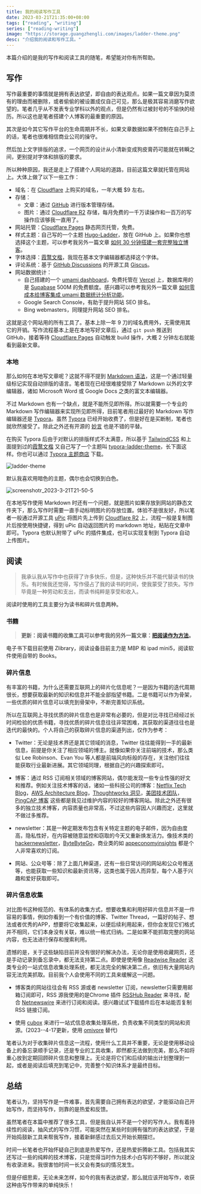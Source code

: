 ```yaml
---
title: 我的阅读写作工具
date: 2023-03-21T21:35:00+08:00
tags: ["reading", "writing"]
series: ["reading-writing"]
image: "https://storage.guangzhengli.com/images/ladder-theme.png"
desc: "介绍我的阅读和写作工具。"
---
```


<!--more-->

本篇介绍的是我的写作和阅读工具的随笔，希望能对你有所帮助。

## 写作

写作最重要的事情就是拥有表达欲望，即自由的表达观点。如果一篇文章因为莫须有的理由而被删除，或者偷偷的被设置成仅自己可见，那么是极其容易消磨写作欲望的。笔者几乎从不发表专业学科以外的观点，但是仍然有过被封号的不愉快的经历。所以这也是笔者搭建个人博客的最重要的原因。

其次是如今其它写作平台的生命周期并不长，如果文章数据如果不控制在自己手上的话，笔者也很难相信商业公司的操守。

然后加上文字排版的追求，一个网页的设计从小清新变成狗皮膏药可能就在转瞬之间，更别提对字体和排版的要求。

所以种种原因，我还是走上了搭建个人网站的道路，目前这篇文章就托管在网站上。大体上做了以下一些工作：

- 域名：在 [Cloudflare](https://www.cloudflare.com/) 上购买的域名，一年大概 $9 左右。
- 存储：
  - 文章：通过 [GitHub](https://github.com/) 进行版本管理存储。
  - 图片：通过 [Cloudflare R2](https://developers.cloudflare.com/r2) 存储，每月免费的一千万读操作和一百万的写操作应该够我一直用了。
- 网站托管：[Cloudflare Pages](https://developers.cloudflare.com/pages/) 静态网页托管，免费。
- 样式主题：自己写的一个主题 [Hugo-Ladder](https://github.com/guangzhengli/hugo-theme-ladder)，放在 GitHub 上。如果你也想选择这个主题，可以参考我另外一篇文章 [如何 30 分钟搭建一套完整独立博客](https://guangzhengli.com/blog/zh/how-to-create-your-blog-for-free-by-hugo-ladder-in-30min/)。
- 字体选择：[霞鹜文楷](https://github.com/lxgw/LxgwWenKai)，我现在基本文字编辑器都选择这个字体。
- 评论系统：基于 [GitHub Discussions](https://docs.github.com/en/discussions) 的开源工具 [Giscus](https://giscus.app/)。
- 网站数据统计：
  - 自己搭建的一个 [umami dashboard](https://analytics.guangzhengli.com/share/o3zAba1V/guangzhengli)，免费托管在 [Vercel](https://vercel.app) 上，数据库用的是 [Supabase](https://app.supabase.com/) 500M 的免费额度。感兴趣可以参考我另外一篇文章 [如何零成本给博客集成 umami 数据统计分析功能](https://guangzhengli.com/blog/zh/how-to-integrate-umami-for-free-to-blog-site/)。
  - Google Search Console，有助于提升网站 SEO 排名。
  - Bing webmasters，同理提升网站 SEO 排名。

这就是这个网站用的所有工具了。基本上除一年 9 刀的域名费用外，无需使用其它的开销。写作流程基本上是在本地写好文章后，通过 `git push` 推送到 GitHub，接着等待 [Cloudflare Pages](https://developers.cloudflare.com/pages/) 自动触发 build 操作，大概 2 分钟左右就能看到最新文章。

### 本地

那么如何在本地写文章呢？这就不得不提到 [Markdown 语法](https://www.markdownguide.org/)，这是一个通过轻量级标记实现自动排版的语言。笔者现在已经很难接受除了 Markdown 以外的文字编辑器，诸如 Microsoft Word 或 Google Docs 之类的富文本编辑器。

不过 Markdown 也有一个缺点，就是不能所见即所得。所以就需要一个专业的 Markdown 写作编辑器来实现所见即所得，目前笔者用过最好的 Markdown 写作编辑器还是 [Typora](https://typora.io/)。虽然 [Typora](https://typora.io/) 已经开始收费了，但是好在是买断制，笔者也就欣然接受了。除此之外还有开源的 [妙言](https://miaoyan.app/) 也是不错的平替。

在购买 Typora 后由于对默认的排版样式不太满意，所以基于 [TailwindCSS](https://tailwindcss.com/) 和上面提到过的[霞鹜文楷](https://github.com/lxgw/LxgwWenKai) 又自己写了一个主题叫 [typora-ladder-theme](https://github.com/guangzhengli/typora-ladder-theme)，长下面这样。你也可以通过 [Typora 主题商店](https://theme.typora.io/theme/Ladder/) 下载。

![ladder-theme](https://storage.guangzhengli.com/images/ladder-theme.png)

默认我喜欢用暗色的主题，偶尔也会切换到白色。

![screenshotr_2023-3-21T21-50-5](https://storage.guangzhengli.com/images/screenshotr_2023-3-21T21-50-5.png)

在本地写作使用 Markdown 时还有一个问题，就是图片如果存放到网站的静态文件夹下，那么写作时需要一直手动标明图片的存放位置。体验不是很友好，所以笔者一般通过开源工具 [uPic](https://github.com/gee1k/uPic) 将图片先上传到 [Cloudflare R2](https://developers.cloudflare.com/r2) 上，流程一般是复制图片后按使用快捷键，得到 uPic 自动返回图片的 markdown 地址，粘贴在文章中即可。Typora 也默认附带了 uPic 的插件集成，也可以实现复制到 Typora 自动上传图片。

## 阅读

>  我承认我从写作中也获得了许多快乐，但是，这种快乐并不能代替读书的快乐。有时候我还觉得，写作侵占了我的读书的时间，使我蒙受了损失。写作毕竟是一种劳动和支出，而读书纯粹是享受和收入。

阅读时使用的工具主要分为读书和碎片信息两种。

### 书籍

> **更新：阅读书籍的收集工具可以参考我的另外一篇文章：[把阅读作为方法](https://guangzhengli.com/blog/zh/reading/)。**

电子书下载目前使用 Zlibrary，阅读设备目前主力是 MBP 和 ipad mini5，阅读软件使用自带的 Books。

### 碎片信息

有丰富的书籍，为什么还需要互联网上的碎片化信息呢？一是因为书籍的迭代周期很长，想要获取最新的知识和信息并不能全部指望书籍。二是书籍可以作为骨架，一些优质的碎片信息可以填充到骨架中，不断完善知识系统。

所以在互联网上寻找优质的碎片信息也是非常有必要的，但是对比寻找已经经过长时间检验的优质书籍，寻找优质的碎片信息往往非常困难，其获取的渠道往往也是迭代的最快的。个人将自己的获取碎片信息的渠道列出，仅作为参考：

-   Twitter：无论是技术界还是其它领域的消息，Twitter 往往能得到一手的最新信息，前提是你关注了相应领域的博主。就像如果你关注前端的技术，那么类似 Lee Robinson、Evan You 等人都是前端风向标般的存在，关注他们往往能获取行业最新进展。其它领域同理，根据自己的兴趣探索即可。
    
-   博客：通过 RSS 订阅相关领域的博客网站，偶尔能发现一些专业性强的好文和推荐。例如关注技术博客的话，诸如一些科技公司的博客：[Netflix Tech Blog](https://netflixtechblog.com/)，[AWS Architecture Blog](https://aws.amazon.com/cn/blogs/architecture/)，[Thoughtworks 洞见](https://insights.thoughtworks.cn/)，[美团技术团队](https://tech.meituan.com/)，[PingCAP 博客](https://cn.pingcap.com/blog/) 这些都是我见过维护内容的较好的博客网站。除此之外还有很多的独立技术博客，内容质量也非常高，不过这些内容因人兴趣而定，这里就不做过多推荐。
    
-   newsletter：其是一种定期发布包含有关特定主题的电子邮件，因为自由度高，隐私性好，在内容被随意监控和窃取的今天又重新焕发活力。像技术类的 [hackernewsletter](https://hackernewsletter.com/)，[ByteByteGo](https://blog.bytebytego.com/)，商业类的如 [appeconomyinsights](https://www.appeconomyinsights.com/) 都是个人非常喜欢的订阅。
    
-   网站、公众号等：除了上面几种渠道，还有一些日常访问的网站和公众号推送等，也能获取一些知识和最新资讯等，这类也属于因人而异型，每个人基于兴趣和爱好获取即可。
    

### 碎片信息收集

对比图书这种规范的、有体系的收集方式，想要收集和利用好碎片信息并不是一件容易的事情，例如你看到一个有价值的博客、Twitter Thread，一篇好的帖子、想法或者优秀的APP，想要将它收集起来，以便后续利用起来，但你会发现它们格式并不相同，它们本身没有关联，难以统一格式归纳。二是如果不能抓取完整的网站内容，也无法进行保存和搜索利用。

遗憾的是，关于这些缺陷目前并没有很好的解决办法，无论你是使用收藏网页，还是手动记录到备忘录中，都无法支持第二点。即使是使用像 [Readwise Reader](https://read.readwise.io/) 这类专业的一站式信息收集处理系统，都无法完全的解决第二点，依旧有大量网站内容无法完美抓取。目前我个人会使用不同的工具来缓解这一问题。

-   博客类的网站往往会有 RSS 源或者 newsletter 订阅，newsletter只需要用邮箱订阅即可，RSS 源我使用的是Chrome 插件 [RSSHub Reader](https://chrome.google.com/webstore/detail/rsshub-radar/kefjpfngnndepjbopdmoebkipbgkggaa) 来寻找，配合 [Netnewswire](https://netnewswire.com/) 来进行订阅和阅读。感兴趣试试下载插件后在本站能否复制 RSS 链接订阅。
    
-   使用 [cubox](https://cubox.pro/) 来进行一站式信息收集处理系统，负责收集不同类型的网站和资源。(2023--4-17更新，使用 [omivore](https://github.com/omnivore-app/omnivore) 替代)
    

笔者认为对于收集碎片信息这一流程，使用什么工具并不重要，无论是使用移动设备上的备忘录顺手记录，还是专业的工具收集，即然都无法做到完美，那么不如将重心放到定期回顾碎片信息和整理上。无论是将它们和后续的输出计划整理到一起，或者是阅读后填充到笔记中，完善整个知识体系才是最终目标。

## 总结

笔者认为，坚持写作是一件难事，首先需要自己拥有表达的欲望，才能驱动自己开始写作，而坚持写作，则靠的是热爱和反馈。

虽然笔者在本篇中推荐了很多工具，但是我自认并不是一个好的写作人。我有着持续性的阅读，抽风式的写作习惯，可能突然在某些时刻拥有强烈的表达欲望，于是开始捣鼓新工具来帮我写作，接着新鲜感过去后又开始长期摆烂。

时间一长笔者也开始怀疑自己到底是热爱写作，还是热爱折腾新工具。包括我其实还写过一些的纯粹的技术博客，只是觉得当时作为技术小白写的不够好，所以就没有收录进来。我很害怕时间一长又会有类似的情况发生。

但是仔细思索，无论未来怎样，如今的我有表达欲望，那么就应该开始写作，收获这种由写作带来的单纯快乐！

